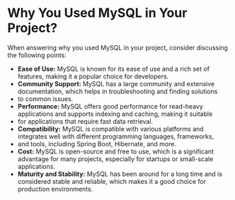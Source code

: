 # Why You Used MySQL in Your Project?

When answering why you used MySQL in your project, consider discussing the following points:

- **Ease of Use:** MySQL is known for its ease of use and a rich set of features, making it a popular choice for developers.
- **Community Support:** MySQL has a large community and extensive documentation, which helps in troubleshooting and finding solutions
-  to common issues.
- **Performance:** MySQL offers good performance for read-heavy applications and supports indexing and caching, making it suitable
-  for applications that require fast data retrieval.
- **Compatibility:** MySQL is compatible with various platforms and integrates well with different programming languages, frameworks,
-  and tools, including Spring Boot, Hibernate, and more.
- **Cost:** MySQL is open-source and free to use, which is a significant advantage for many projects, especially for startups or small-scale applications.
- **Maturity and Stability:** MySQL has been around for a long time and is considered stable and reliable, which makes it a good choice for production environments.
